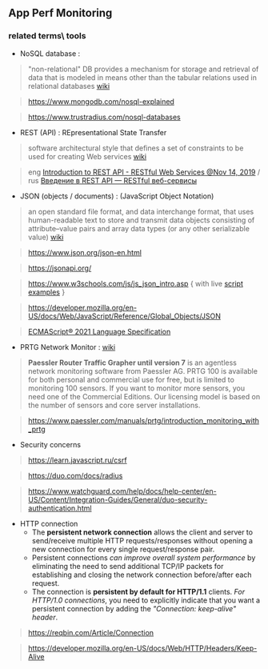 ## App Perf Monitoring 

### related terms\ tools 
- NoSQL database : 
> "non-relational" DB provides a mechanism for storage and retrieval of data that is modeled in means other than the tabular relations used in relational databases [wiki](https://en.wikipedia.org/wiki/NoSQL) 

> https://www.mongodb.com/nosql-explained 

> https://www.trustradius.com/nosql-databases

- REST (API) : REpresentational State Transfer 
> software architectural style that defines a set of constraints to be used for creating Web services [wiki](https://en.wikipedia.org/wiki/Representational_state_transfer)

> eng [Introduction to REST API - RESTful Web Services @Nov 14, 2019](https://www.springboottutorial.com/introduction-to-rest-api) / rus [Введение в REST API — RESTful веб-сервисы](https://habr.com/ru/post/483202/)

- JSON (objects / documents) : (JavaScript Object Notation) 
> an open standard file format, and data interchange format, that uses human-readable text to store and transmit data objects consisting of attribute–value pairs and array data types (or any other serializable value) [wiki](https://en.wikipedia.org/wiki/JSON)

> https://www.json.org/json-en.html

> https://jsonapi.org/ 

> https://www.w3schools.com/js/js_json_intro.asp { with live [script examples](https://www.w3schools.com/js/tryit.asp?filename=tryjson_receive) }

> https://developer.mozilla.org/en-US/docs/Web/JavaScript/Reference/Global_Objects/JSON 

> [ECMAScript&reg; 2021 Language Specification](https://tc39.es/ecma262/)

- PRTG Network Monitor : [wiki](https://en.wikipedia.org/wiki/PRTG_Network_Monitor) 
> **Paessler Router Traffic Grapher until version 7** is an agentless network monitoring software from Paessler AG. PRTG 100 is available for both personal and commercial use for free, but is limited to monitoring 100 sensors. If you want to monitor more sensors, you need one of the Commercial Editions. Our licensing model is based on the number of sensors and core server installations.  

> https://www.paessler.com/manuals/prtg/introduction_monitoring_with_prtg 

- Security concerns

> https://learn.javascript.ru/csrf

> https://duo.com/docs/radius

> https://www.watchguard.com/help/docs/help-center/en-US/Content/Integration-Guides/General/duo-security-authentication.html 

- HTTP connection
  - The __persistent network connection__ allows the client and server to send/receive multiple HTTP requests/responses without opening a new connection for every single request/response pair.
  - Persistent connections _can improve overall system performance_ by eliminating the need to send additional TCP/IP packets for establishing and closing the network connection before/after each request.
  - The connection is __persistent by default for HTTP/1.1__ clients. _For HTTP/1.0 connections_, you need to explicitly indicate that you want a persistent connection by adding the _"Connection: keep-alive" header_.
  
> https://reqbin.com/Article/Connection

> https://developer.mozilla.org/en-US/docs/Web/HTTP/Headers/Keep-Alive
